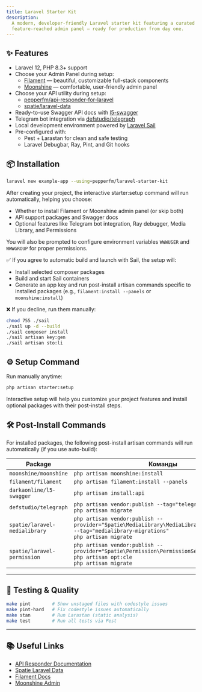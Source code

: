 ```yaml
---
title: Laravel Starter Kit
description:
  A modern, developer-friendly Laravel starter kit featuring a curated selection of tools and a polished,
  feature-reached admin panel — ready for production from day one.
---
```

## ✨ Features

- Laravel 12, PHP 8.3+ support
- Choose your Admin Panel during setup:
  - [Filament](https://filamentphp.com) — beautiful, customizable full-stack components
  - [Moonshine](https://moonshine-laravel.com) — comfortable, user-friendly admin panel
- Choose your API utility during setup:
  - [pepperfm/api-responder-for-laravel](https://docs.pepperfm.com/api-responder-for-laravel)
  - [spatie/laravel-data](https://github.com/spatie/laravel-data)
- Ready-to-use Swagger API docs with [l5-swagger](https://github.com/DarkaOnLine/L5-Swagger)
- Telegram bot integration via [defstudio/telegraph](https://github.com/defstudio/telegraph)
- Local development environment powered by [Laravel Sail](https://laravel.com/docs/sail)
- Pre-configured with:
  - Pest + Larastan for clean and safe testing
  - Laravel Debugbar, Ray, Pint, and Git hooks

## 📦 Installation

```bash
laravel new example-app --using=pepperfm/laravel-starter-kit
```
After creating your project, the interactive starter:setup command will run automatically, helping you choose:
- Whether to install Filament or Moonshine admin panel (or skip both)
- API support packages and Swagger docs
- Optional features like Telegram bot integration, Ray debugger, Media Library, and Permissions

You will also be prompted to configure environment variables `WWWUSER` and `WWWGROUP` for proper permissions.

✅ If you agree to automatic build and launch with Sail, the setup will:
- Install selected composer packages
- Build and start Sail containers
- Generate an app key and run post-install artisan commands specific to installed packages (e.g., `filament:install --panels` or `moonshine:install`)

❌ If you decline, run them manually:
```bash
chmod 755 ./sail
./sail up -d --build
./sail composer install
./sail artisan key:gen
./sail artisan sto:li
```

## ⚙️ Setup Command

Run manually anytime:
```bash
php artisan starter:setup
```
Interactive setup will help you customize your project features and install optional packages with their post-install steps.

## 🛠 Post-Install Commands
For installed packages, the following post-install artisan commands will run automatically (if you use auto-build):

| Package                          | Команды                                                                                 |
|----------------------------------|------------------------------------------------------------------------------------------|
| `moonshine/moonshine`           | `php artisan moonshine:install`                                                         |
| `filament/filament`             | `php artisan filament:install --panels`                                                 |
| `darkaonline/l5-swagger`        | `php artisan install:api`                                                               |
| `defstudio/telegraph`           | `php artisan vendor:publish --tag="telegraph-migrations"`<br>`php artisan migrate`      |
| `spatie/laravel-medialibrary`   | `php artisan vendor:publish --provider="Spatie\MediaLibrary\MediaLibraryServiceProvider" --tag="medialibrary-migrations"`<br>`php artisan migrate` |
| `spatie/laravel-permission`     | `php artisan vendor:publish --provider="Spatie\Permission\PermissionServiceProvider"`<br>`php artisan opt:cle`<br>`php artisan migrate` |

---

## 🧪 Testing & Quality

```bash
make pint        # Show unstaged files with codestyle issues
make pint-hard   # Fix codestyle issues automatically
make stan        # Run Larastan (static analysis)
make test        # Run all tests via Pest
```

---

## 📚 Useful Links

- [API Responder Documentation](https://docs.pepperfm.com/api-responder-for-laravel)
- [Spatie Laravel Data](https://github.com/spatie/laravel-data)
- [Filament Docs](https://filamentphp.com)
- [Moonshine Admin](https://moonshine-php.com)
